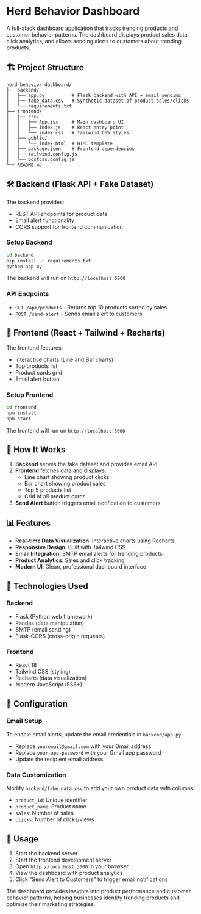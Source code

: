 # Herd Behavior Dashboard

A full-stack dashboard application that tracks trending products and customer behavior patterns. The dashboard displays product sales data, click analytics, and allows sending alerts to customers about trending products.

## 🏗️ Project Structure

```
herd-behavior-dashboard/
├── backend/
│   ├── app.py          # Flask backend with API + email sending
│   ├── fake_data.csv   # Synthetic dataset of product sales/clicks
│   └── requirements.txt
├── frontend/
│   ├── src/
│   │   ├── App.jsx     # Main dashboard UI
│   │   ├── index.js    # React entry point
│   │   └── index.css   # Tailwind CSS styles
│   ├── public/
│   │   └── index.html  # HTML template
│   ├── package.json    # Frontend dependencies
│   ├── tailwind.config.js
│   └── postcss.config.js
└── README.md
```

## 🛠️ Backend (Flask API + Fake Dataset)

The backend provides:
- REST API endpoints for product data
- Email alert functionality
- CORS support for frontend communication

### Setup Backend

```bash
cd backend
pip install -r requirements.txt
python app.py
```

The backend will run on `http://localhost:5000`

### API Endpoints

- `GET /api/products` - Returns top 10 products sorted by sales
- `POST /send-alert` - Sends email alert to customers

## 🎨 Frontend (React + Tailwind + Recharts)

The frontend features:
- Interactive charts (Line and Bar charts)
- Top products list
- Product cards grid
- Email alert button

### Setup Frontend

```bash
cd frontend
npm install
npm start
```

The frontend will run on `http://localhost:3000`

## 🚀 How It Works

1. **Backend** serves the fake dataset and provides email API
2. **Frontend** fetches data and displays:
   - Line chart showing product clicks
   - Bar chart showing product sales
   - Top 5 products list
   - Grid of all product cards
3. **Send Alert** button triggers email notification to customers

## 📊 Features

- **Real-time Data Visualization**: Interactive charts using Recharts
- **Responsive Design**: Built with Tailwind CSS
- **Email Integration**: SMTP email alerts for trending products
- **Product Analytics**: Sales and click tracking
- **Modern UI**: Clean, professional dashboard interface

## 🔧 Technologies Used

### Backend
- Flask (Python web framework)
- Pandas (data manipulation)
- SMTP (email sending)
- Flask-CORS (cross-origin requests)

### Frontend
- React 18
- Tailwind CSS (styling)
- Recharts (data visualization)
- Modern JavaScript (ES6+)

## 📝 Configuration

### Email Setup
To enable email alerts, update the email credentials in `backend/app.py`:
- Replace `youremail@gmail.com` with your Gmail address
- Replace `your-app-password` with your Gmail app password
- Update the recipient email address

### Data Customization
Modify `backend/fake_data.csv` to add your own product data with columns:
- `product_id`: Unique identifier
- `product_name`: Product name
- `sales`: Number of sales
- `clicks`: Number of clicks/views

## 🎯 Usage

1. Start the backend server
2. Start the frontend development server
3. Open `http://localhost:3000` in your browser
4. View the dashboard with product analytics
5. Click "Send Alert to Customers" to trigger email notifications

The dashboard provides insights into product performance and customer behavior patterns, helping businesses identify trending products and optimize their marketing strategies.
